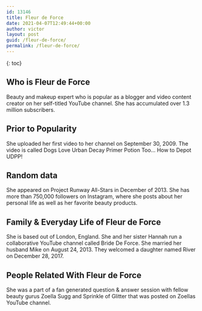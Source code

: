 ```yaml
---
id: 13146
title: Fleur de Force
date: 2021-04-07T12:49:44+00:00
author: victor
layout: post
guid: /fleur-de-force/
permalink: /fleur-de-force/
---
```



{: toc}


## Who is Fleur de Force



Beauty and makeup expert who is popular as a blogger and video content creator on her self-titled YouTube channel. She has accumulated over 1.3 million subscribers.

                
                
                
## Prior to Popularity



She uploaded her first video to her channel on September 30, 2009. The video is called Dogs Love Urban Decay Primer Potion Too&#8230; How to Depot UDPP!

                
                
                
## Random data



She appeared on Project Runway All-Stars in December of 2013. She has more than 750,000 followers on Instagram, where she posts about her personal life as well as her favorite beauty products.

                
                
                
## Family & Everyday Life of Fleur de Force



She is based out of London, England. She and her sister Hannah run a collaborative YouTube channel called Bride De Force. She married her husband Mike on August 24, 2013. They welcomed a daughter named River on December 28, 2017.

                
                
                
## People Related With Fleur de Force



She was a part of a fan generated question & answer session with fellow beauty gurus Zoella Sugg and Sprinkle of Glitter that was posted on Zoellas YouTube channel.

                
              
            
          
          
          